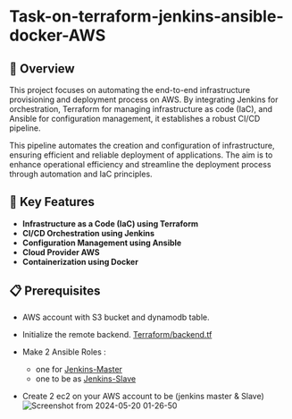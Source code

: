 # Task-on-terraform-jenkins-ansible-docker-AWS



## 📝 Overview
This project focuses on automating the end-to-end infrastructure provisioning and deployment process on AWS. By integrating Jenkins for orchestration, Terraform for managing infrastructure as code (IaC), and Ansible for configuration management, it establishes a robust CI/CD pipeline. 

This pipeline automates the creation and configuration of infrastructure, ensuring efficient and reliable deployment of applications. The aim is to enhance operational efficiency and streamline the deployment process through automation and IaC principles.



## 🚀 Key Features
- **Infrastructure as a Code (IaC) using **Terraform****
- **CI/CD Orchestration using **Jenkins****      
- **Configuration Management using  **Ansible****
- **Cloud Provider **AWS****
- **Containerization using **Docker****                                         



## 📋 Prerequisites
- AWS account with S3 bucket and dynamodb table.
- Initialize the remote backend.
      [Terraform/backend.tf](https://github.com/alaa-alshitany/Project_DevOps_Tools/blob/main/Terraform/backend.tf)

- Make 2 Ansible Roles : 
   - one for [Jenkins-Master](https://github.com/alaa-alshitany/Project_DevOps_Tools/blob/main/Ansible/Jenkins-Master/README.md)
   - one to be as [Jenkins-Slave](https://github.com/alaa-alshitany/Project_DevOps_Tools/blob/main/Ansible/Jenkins-Slave/README.md)

- Create 2 ec2 on your AWS account to be (jenkins master & Slave)
![Screenshot from 2024-05-20 01-26-50](https://github.com/alaa-alshitany/Project_DevOps_Tools/assets/71197108/9e014459-5b88-4803-83a8-72acb572fe2a)

